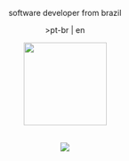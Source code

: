 <p align="center">software developer from brazil</p>
<p align="center">>pt-br | en</p>
<div align="center">
  <a href="https://github.com/jonssond">
  <img height="149em" src="https://github-readme-stats.vercel.app/api/top-langs/?username=jonssond&layout=compact&langs_count=7&theme=tokyonight"/>
</div>
<br>
<div align="center">
<p align="center">
  <a href="https://skillicons.dev">
    <img src="https://skillicons.dev/icons?i=ts,express,react,git,mongodb,postgresql,python,java&theme=dark" />
  </a>
</p>
</div>



